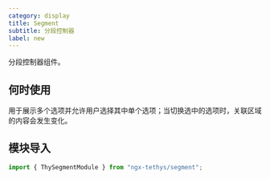 ```yaml
---
category: display
title: Segment
subtitle: 分段控制器
label: new
---
```


<alert>分段控制器组件。</alert>

## 何时使用
用于展示多个选项并允许用户选择其中单个选项；当切换选中的选项时，关联区域的内容会发生变化。

## 模块导入
```ts
import { ThySegmentModule } from "ngx-tethys/segment";
```

<examples />
